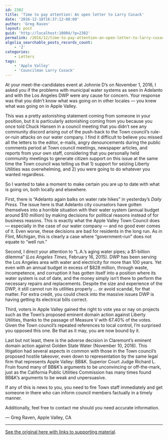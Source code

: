 ```yaml
---
id: 2382
title: 'Time to pay attention: An open letter to Larry Cusack'
date: '2016-12-18T16:37:12-08:00'
author: 'Greg Raven'
layout: post
guid: 'http://localhost:10004/?p=2382'
permalink: /2016/12/time-to-pay-attention-an-open-letter-to-larry-cusack/
algolia_searchable_posts_records_count:
    - '2'
categories:
    - Letters
tags:
    - 'Apple Valley'
    - 'Councilman Larry Cusack'
---
```


At your meet-the-candidates event at Johnnie D’s on November 1, 2016, I asked you if the problems with municipal water systems as seen in Adelanto and with the Los Angeles DWP were any cause for concern. Your response was that you didn’t know what was going on in other locales — you knew what was going on in Apple Valley.

This was a pretty astonishing statement coming from someone in your position, but it is particularly astonishing coming from you because you once told Chuck Hansen in a council meeting that you didn’t see any community discord arising out of the push-back to the Town council’s rule-or-ruin attacks on our water company. I find it difficult to believe you missed all the letters to the editor, e-mails, angry denouncements during the public comments period at Town council meetings, newspaper articles, and reports from your own staff, considering that you personally held community meetings to generate citizen support on this issue at the same time the Town council was telling us that 1) support for seizing Liberty Utilities was overwhelming, and 2) you were going to do whatever you wanted regardless.

So I wanted to take a moment to make certain you are up to date with what is going on, both locally and elsewhere.

First, there is “Adelanto again balks on water rate hikes” in yesterday’s *Daily Press.* The issue here is that Adelanto city counselors have gotten themselves into a horrible situation with their water system (annual budget around $10 million) by making decisions for political reasons instead of for business reasons. This is exactly what the Apple Valley Town Council does — especially in the case of our water company — and no good ever comes of it. Even worse, these decisions are bad for residents in the long run. As in Flint, Michigan, this is clearly a case where “government-run” does not equate to “well run.”

Second, I direct your attention to “L.A.’s aging water pipes; a $1-billion dilemma” (*Los Angeles Times,* February 16, 2015). DWP has been serving the Los Angeles area with water and electricity for more than 100 years. Yet even with an annual budget in excess of $828 million, through waste, incompetence, and corruption it has gotten itself into a position where its water system is out of date, and the money simply isn’t there to perform the necessary repairs and replacements. Despite the size and experience of the DWP, it still cannot run its utilities properly … or avoid scandal, for that matter. For extra credit, you could check into the massive issues DWP is having getting its electrical bills correct.

Third, voters in Apple Valley gained the right to vote yea or nay on projects such as the Town’s proposed eminent domain action against Liberty Utilities, thanks to the passage of Measure V with 67.40% of the votes. Given the Town council’s repeated references to local control, I’m surprised you opposed this one. Be that as it may, you are now bound by it.

Last but not least, there is the adverse decision in Claremont’s eminent domain action against Golden State Water (November 10, 2016). This litigation had several aspects in common with those in the Town council’s proposed hostile takeover, even down to representation by the same legal firm that represents Apple Valley: BB&amp;K. Superior Court Judge Richard L. Fruin found many of BB&amp;K’s arguments to be unconvincing or off-the-mark, just as the California Public Utilities Commission has many times found BB&amp;K’s arguments to be weak and unpersuasive.

If any of this is news to you, you need to fire Town staff immediately and get someone in there who can inform council members factually in a timely manner.

Additionally, feel free to contact me should you need accurate information.

— Greg Raven, Apple Valley, CA

---

[See the original here with links to supporting material](http://waterwedoing.website/blog/2016/12/20161218-letter-to-cusack.php).